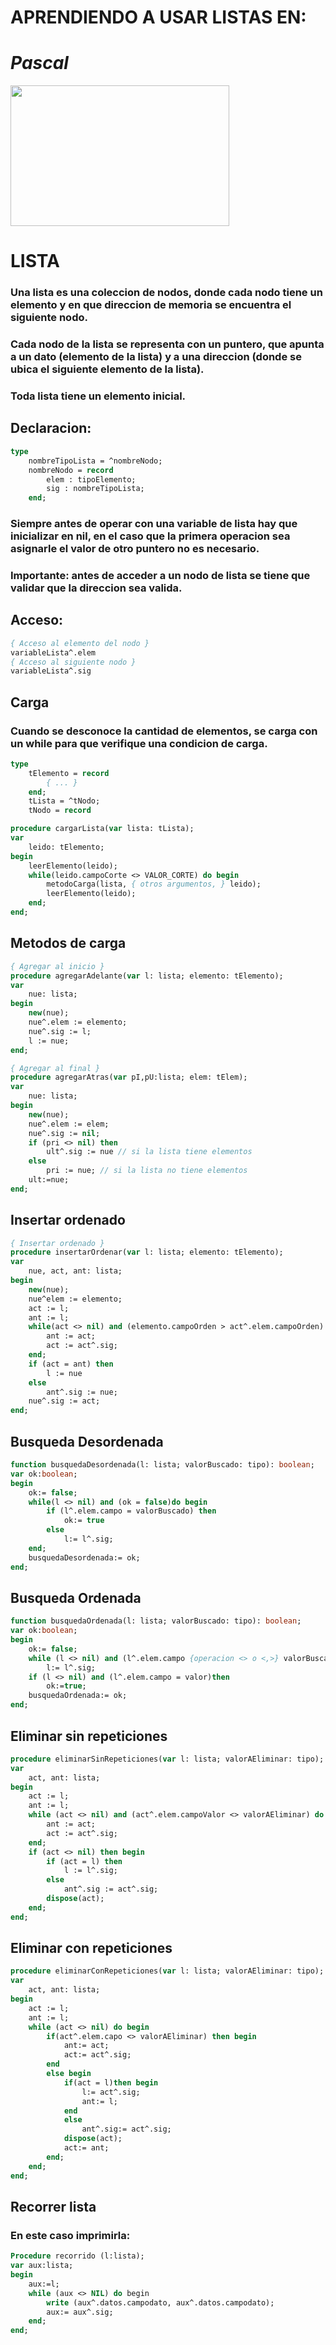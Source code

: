 # **APRENDIENDO A USAR LISTAS EN:**
# *Pascal*
<img src='./data/pascal.png' width='350' height='225'>

# **LISTA**

### Una lista es una coleccion de nodos, donde cada nodo tiene un elemento y en que direccion de memoria se encuentra el siguiente nodo.

### Cada nodo de la lista se representa con un puntero, que apunta a un dato (elemento de la lista) y a una direccion (donde se ubica el siguiente elemento de la lista).
### Toda lista tiene un elemento inicial.

## **Declaracion:**
````pascal
type
    nombreTipoLista = ^nombreNodo;
    nombreNodo = record
        elem : tipoElemento;
        sig : nombreTipoLista;
    end;
````
### Siempre antes de operar con una variable de lista hay que inicializar en nil, en el caso que la primera operacion sea asignarle el valor de otro puntero no es necesario.

### **Importante:** antes de acceder a un nodo de lista se tiene que validar que la direccion sea valida.

## **Acceso:**

````pascal
{ Acceso al elemento del nodo }
variableLista^.elem
{ Acceso al siguiente nodo }
variableLista^.sig
````

## **Carga**
### Cuando se desconoce la cantidad de elementos, se carga con un while para que verifique una condicion de carga.
````pascal
type
    tElemento = record
        { ... }
    end;
    tLista = ^tNodo;
    tNodo = record

procedure cargarLista(var lista: tLista);
var
    leido: tElemento;
begin
    leerElemento(leido);
    while(leido.campoCorte <> VALOR_CORTE) do begin
        metodoCarga(lista, { otros argumentos, } leido);
        leerElemento(leido);
    end;
end;
````

## **Metodos de carga**
````pascal
{ Agregar al inicio }
procedure agregarAdelante(var l: lista; elemento: tElemento);
var
    nue: lista;
begin
    new(nue);
    nue^.elem := elemento;
    nue^.sig := l;
    l := nue;
end;

{ Agregar al final }
procedure agregarAtras(var pI,pU:lista; elem: tElem);
var
    nue: lista;
begin
    new(nue);
    nue^.elem := elem;
    nue^.sig := nil;
    if (pri <> nil) then
        ult^.sig := nue // si la lista tiene elementos
    else
        pri := nue; // si la lista no tiene elementos
    ult:=nue;
end;
````

## **Insertar ordenado**
````pascal
{ Insertar ordenado }
procedure insertarOrdenar(var l: lista; elemento: tElemento);
var
    nue, act, ant: lista;
begin
    new(nue);
    nue^elem := elemento;
    act := l;
    ant := l;
    while(act <> nil) and (elemento.campoOrden > act^.elem.campoOrden) do begin
        ant := act;
        act := act^.sig;
    end;
    if (act = ant) then
        l := nue
    else
        ant^.sig := nue;
    nue^.sig := act;
end;
````

## **Busqueda Desordenada**
````pascal
function busquedaDesordenada(l: lista; valorBuscado: tipo): boolean;
var ok:boolean;
begin
    ok:= false;
    while(l <> nil) and (ok = false)do begin
        if (l^.elem.campo = valorBuscado) then
            ok:= true
        else
            l:= l^.sig;
    end;
    busquedaDesordenada:= ok;
end;
````
## **Busqueda Ordenada**
````pascal
function busquedaOrdenada(l: lista; valorBuscado: tipo): boolean;
var ok:boolean;
begin
    ok:= false;
    while (l <> nil) and (l^.elem.campo {operacion <> o <,>} valorBuscado) do
        l:= l^.sig;
    if (l <> nil) and (l^.elem.campo = valor)then
        ok:=true;
    busquedaOrdenada:= ok;
end;
````


## **Eliminar sin repeticiones**
````pascal
procedure eliminarSinRepeticiones(var l: lista; valorAEliminar: tipo);
var
    act, ant: lista;
begin
    act := l;
    ant := l;
    while (act <> nil) and (act^.elem.campoValor <> valorAEliminar) do begin
        ant := act;
        act := act^.sig;
    end;
    if (act <> nil) then begin
        if (act = l) then
            l := l^.sig;
        else
            ant^.sig := act^.sig;
        dispose(act);
    end;
end;
````

## **Eliminar con repeticiones**
````pascal
procedure eliminarConRepeticiones(var l: lista; valorAEliminar: tipo);
var
    act, ant: lista;
begin
    act := l;
    ant := l;
    while (act <> nil) do begin
        if(act^.elem.capo <> valorAEliminar) then begin
            ant:= act;
            act:= act^.sig;
        end
        else begin
            if(act = l)then begin
                l:= act^.sig;
                ant:= l;
            end
            else
                ant^.sig:= act^.sig;
            dispose(act);
            act:= ant;
        end;
    end;
end;
````

## **Recorrer lista**
### En este caso imprimirla:
````pascal
Procedure recorrido (l:lista);​
var aux:lista;
begin
    aux:=l;
    while (aux <> NIL) do begin​
        write (aux^.datos.campodato,​ aux^.datos.campodato);​
        aux:= aux^.sig​;
    end;​
end;
````